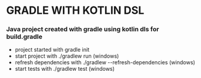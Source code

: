 # GRADLE WITH KOTLIN DSL

### Java project created with gradle using kotlin dls for build.gradle

- project started with gradle init
- start project with ./gradlew run (windows)
- refresh dependencies with ./gradlew --refresh-dependencies (windows)
- start tests with ./gradlew test (windows)